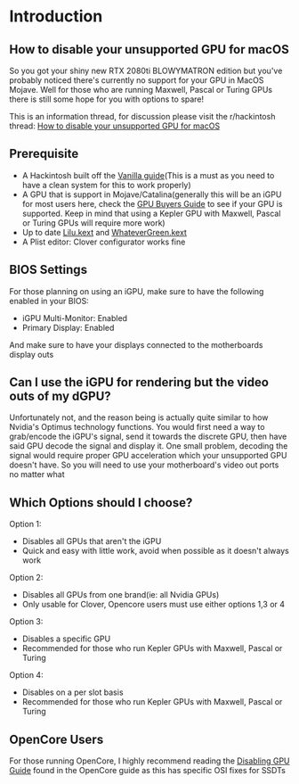 # Introduction

## How to disable your unsupported GPU for macOS

So you got your shiny new RTX 2080ti BLOWYMATRON edition but you've probably noticed there's currently no support for your GPU in MacOS Mojave. Well for those who are running Maxwell, Pascal or Turing GPUs there is still some hope for you with options to spare!

This is an information thread, for discussion please visit the r/hackintosh thread: [How to disable your unsupported GPU for macOS](https://www.reddit.com/r/hackintosh/comments/bu1wf8/how_to_disable_your_unsupported_gpu_for_macos/)

## Prerequisite

* A Hackintosh built off the [Vanilla guide](https://hackintosh.gitbook.io/-r-hackintosh-vanilla-desktop-guide/)\(This is a must as you need to have a clean system for this to work properly\)
* A GPU that is support in Mojave/Catalina\(generally this will be an iGPU for most users here, check the [GPU Buyers Guide](https://khronokernel-3.gitbook.io/catalina-gpu-buyers-guide/) to see if your GPU is supported. Keep in mind that using a Kepler GPU with Maxwell, Pascal or Turing GPUs will require more work\)
* Up to date [Lilu.kext](https://github.com/vit9696/Lilu/releases) and [WhateverGreen.kext](https://github.com/acidanthera/WhateverGreen/releases)
* A Plist editor: Clover configurator works fine

## BIOS Settings

For those planning on using an iGPU, make sure to have the following enabled in your BIOS:

* iGPU Multi-Monitor: Enabled
* Primary Display: Enabled

And make sure to have your displays connected to the motherboards display outs

## Can I use the iGPU for rendering but the video outs of my dGPU?

Unfortunately not, and the reason being is actually quite similar to how Nvidia's Optimus technology functions. You would first need a way to grab/encode the iGPU's signal, send it towards the discrete GPU, then have said GPU decode the signal and display it. One small problem, decoding the signal would require proper GPU acceleration which your unsupported GPU doesn't have. So you will need to use your motherboard's video out ports no matter what

## Which Options should I choose?

Option 1:

* Disables all GPUs that aren't the iGPU
* Quick and easy with little work, avoid when possible as it doesn't always work

Option 2:

* Disables all GPUs from one brand\(ie: all Nvidia GPUs\)
* Only usable for Clover, Opencore users must use either options 1,3 or 4

Option 3:

* Disables a specific GPU
* Recommended for those who run Kepler GPUs with Maxwell, Pascal or Turing

Option 4:

* Disables on a per slot basis
* Recommended for those who run Kepler GPUs with Maxwell, Pascal or Turing

## OpenCore Users

For those running OpenCore, I highly recommend reading the [Disabling GPU Guide](https://khronokernel-2.gitbook.io/opencore-vanilla-desktop-guide/post-install/spoof) found in the OpenCore guide as this has specific OSI fixes for SSDTs 
